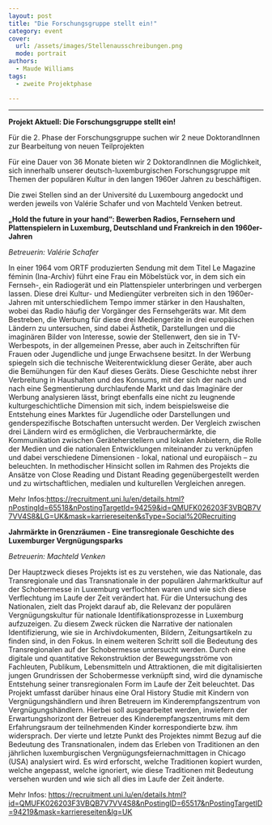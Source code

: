 ```yaml
---
layout: post
title: "Die Forschungsgruppe stellt ein!"
category: event
cover:
  url: /assets/images/Stellenausschreibungen.png
  mode: portrait
authors:
  - Maude Williams
tags:
  - zweite Projektphase

---
```

****

**Projekt Aktuell: Die Forschungsgruppe stellt ein!**

Für die 2. Phase der Forschungsgruppe suchen wir 2 neue DoktorandInnen zur Bearbeitung von neuen Teilprojekten

<!-- more -->

Für eine Dauer von 36 Monate bieten wir 2 DoktorandInnen die Möglichkeit, sich innerhalb unserer deutsch-luxemburgischen Forschungsgruppe mit Themen der populären Kultur in den langen 1960er Jahren zu beschäftigen.

Die zwei Stellen sind an der Université du Luxembourg angedockt und werden jeweils von Valérie Schafer und von Machteld Venken betreut.


**„Hold the future in your hand“: Bewerben Radios, Fernsehern und Plattenspielern in Luxemburg, Deutschland und Frankreich in den 1960er-Jahren**

*Betreuerin: Valérie Schafer*

In einer 1964 vom ORTF produzierten Sendung mit dem Titel Le Magazine féminin (Ina-Archiv) führt eine Frau ein Möbelstück vor, in dem sich ein Fernseh-, ein Radiogerät und ein Plattenspieler unterbringen und verbergen lassen. Diese drei Kultur- und Mediengüter verbreiten sich in den 1960er-Jahren mit unterschiedlichem Tempo immer stärker in den Haushalten, wobei das Radio häufig der Vorgänger des Fernsehgeräts war. Mit dem Bestreben, die Werbung für diese drei Mediengeräte in drei europäischen Ländern zu untersuchen, sind dabei Ästhetik, Darstellungen und die imaginären Bilder von Interesse, sowie der Stellenwert, den sie in TV-Werbespots, in der allgemeinen Presse, aber auch in Zeitschriften für Frauen oder Jugendliche und junge Erwachsene besitzt. In der Werbung spiegeln sich die technische Weiterentwicklung dieser Geräte, aber auch die Bemühungen für den Kauf dieses Geräts. Diese Geschichte nebst ihrer Verbreitung in Haushalten und des Konsums, mit der sich der nach und nach eine Segmentierung durchlaufende Markt und das Imaginäre der Werbung analysieren lässt, bringt ebenfalls eine nicht zu leugnende kulturgeschichtliche Dimension mit sich, indem beispielsweise die Entstehung eines Marktes für Jugendliche oder Darstellungen und genderspezifische Botschaften untersucht werden. Der Vergleich zwischen drei Ländern wird es ermöglichen, die Verbrauchermärkte, die Kommunikation zwischen Geräteherstellern und lokalen Anbietern, die Rolle der Medien und die nationalen Entwicklungen miteinander zu verknüpfen und dabei verschiedene Dimensionen - lokal, national und europäisch – zu beleuchten. In methodischer Hinsicht sollen im Rahmen des Projekts die Ansätze von Close Reading und Distant Reading gegenübergestellt werden und zu wirtschaftlichen, medialen und kulturellen Vergleichen anregen.  

Mehr Infos:https://recruitment.uni.lu/en/details.html?nPostingId=65518&nPostingTargetId=94259&id=QMUFK026203F3VBQB7V7VV4S8&LG=UK&mask=karriereseiten&sType=Social%20Recruiting


**Jahrmärkte in Grenzräumen - Eine transregionale Geschichte des Luxemburger Vergnügungsparks**

*Betreuerin: Machteld Venken*

Der Hauptzweck dieses Projekts ist es zu verstehen, wie das Nationale, das Transregionale und das Transnationale in der populären Jahrmarktkultur auf der Schobermesse in Luxemburg verflochten waren und wie sich diese Verflechtung im Laufe der Zeit verändert hat. Für die Untersuchung des Nationalen, zielt das Projekt darauf ab, die Relevanz der populären Vergnügungskultur für nationale Identifikationsprozesse in Luxemburg aufzuzeigen. Zu diesem Zweck rücken die Narrative der nationalen Identifizierung, wie sie in Archivdokumenten, Bildern, Zeitungsartikeln zu finden sind, in den Fokus. In einem weiteren Schritt soll die Bedeutung des Transregionalen auf der Schobermesse untersucht werden. Durch eine digitale und quantitative Rekonstruktion der Bewegungsströme von Fachleuten, Publikum, Lebensmitteln und Attraktionen, die mit digitalisierten jungen Grundrissen der Schobermesse verknüpft sind, wird die dynamische Entstehung seiner transregionalen Form im Laufe der Zeit beleuchtet. Das Projekt umfasst darüber hinaus eine Oral History Studie mit Kindern von Vergnügungshändlern und ihren Betreuern im Kinderempfangszentrum von Vergnügungshändlern. Hierbei soll ausgearbeitet werden, inwiefern der Erwartungshorizont der Betreuer des Kinderempfangszentrums mit dem Erfahrungsraum der teilnehmenden Kinder korrespondierte bzw. ihm widersprach. Der vierte und letzte Punkt des Projektes nimmt Bezug auf die Bedeutung des Transnationalen, indem das Erleben von Traditionen an den jährlichen luxemburgischen Vergnügungsfeiernachmittagen in Chicago (USA) analysiert wird. Es wird erforscht, welche Traditionen kopiert wurden, welche angepasst, welche ignoriert, wie diese Traditionen mit Bedeutung versehen wurden und wie sich all dies im Laufe der Zeit änderte.

Mehr Infos: https://recruitment.uni.lu/en/details.html?id=QMUFK026203F3VBQB7V7VV4S8&nPostingID=65517&nPostingTargetID=94219&mask=karriereseiten&lg=UK
